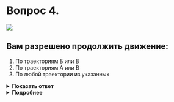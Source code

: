 # Вопрос 4.

![](https://s.drom.ru/i24227/pdd/tickets/2016/1542608607.jpg)

## Вам разрешено продолжить движение:

1. По траекториям Б или В
2. По траекториям А или В
3. По любой траектории из указанных

<details>
<summary><b>Показать ответ</b></summary>
Правильный ответ: 2
</details>
<details>
<summary><b>Подробнее</b></summary>
Знак 6.3.1 «Место для разворота» запрещает поворот налево для всех видов транспортных средств. Из указанных направлений нельзя продолжать движение по траектории «Б». Вам разрешено движение по траектории «А» или «В». («Дорожные знаки»).
</details>